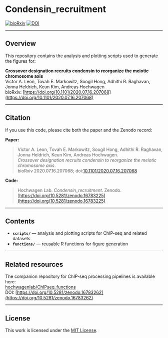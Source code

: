 # Condensin_recruitment

[![bioRxiv](https://img.shields.io/badge/bioRxiv-10.1101/2020.07.16.207068-B31B1B.svg)](https://doi.org/10.1101/2020.07.16.207068)
[![DOI](https://zenodo.org/badge/DOI/10.5281/zenodo.16783225.svg)](https://doi.org/10.5281/zenodo.16783225)

---

## Overview

This repository contains the analysis and plotting scripts used to generate the figures for:

**Crossover designation recruits condensin to reorganize the meiotic chromosome axis**  
Victor A. Leon, Tovah E. Markowitz, Soogil Hong, Adhithi R. Raghavan, Jonna Heldrich, Keun Kim, Andreas Hochwagen  
bioRxiv: [https://doi.org/10.1101/2020.07.16.207068](https://doi.org/10.1101/2020.07.16.207068)  

---

## Citation

If you use this code, please cite both the paper and the Zenodo record:

**Paper:**  
> Victor A. Leon, Tovah E. Markowitz, Soogil Hong, Adhithi R. Raghavan, Jonna Heldrich, Keun Kim, Andreas Hochwagen.  
> *Crossover designation recruits condensin to reorganize the meiotic chromosome axis*.  
> bioRxiv 2020.07.16.207068; doi:[10.1101/2020.07.16.207068](https://doi.org/10.1101/2020.07.16.207068)  

**Code:**  
> Hochwagen Lab. *Condensin_recruitment*. Zenodo. [https://doi.org/10.5281/zenodo.16783225](https://doi.org/10.5281/zenodo.16783225)  

---

## Contents

- **`scripts/`** — analysis and plotting scripts for ChIP-seq and related datasets  
- **`functions/`** — reusable R functions for figure generation  

---

## Related resources

The companion repository for ChIP-seq processing pipelines is available here:  
[hochwagenlab/ChIPseq_functions](https://github.com/hochwagenlab/ChIPseq_functions)  
DOI: [https://doi.org/10.5281/zenodo.16783262](https://doi.org/10.5281/zenodo.16783262)  

---

## License

This work is licensed under the [MIT License](LICENSE).
